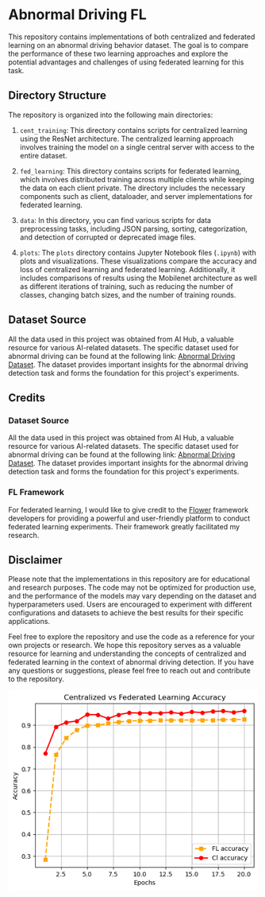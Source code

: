 # Abnormal Driving FL

This repository contains implementations of both centralized and federated learning on an abnormal driving behavior dataset. The goal is to compare the performance of these two learning approaches and explore the potential advantages and challenges of using federated learning for this task.

## Directory Structure

The repository is organized into the following main directories:

1. `cent_training`: This directory contains scripts for centralized learning using the ResNet architecture. The centralized learning approach involves training the model on a single central server with access to the entire dataset.

2. `fed_learning`: This directory contains scripts for federated learning, which involves distributed training across multiple clients while keeping the data on each client private. The directory includes the necessary components such as client, dataloader, and server implementations for federated learning.

3. `data`: In this directory, you can find various scripts for data preprocessing tasks, including JSON parsing, sorting, categorization, and detection of corrupted or deprecated image files.

4. `plots`: The `plots` directory contains Jupyter Notebook files (`.ipynb`) with plots and visualizations. These visualizations compare the accuracy and loss of centralized learning and federated learning. Additionally, it includes comparisons of results using the Mobilenet architecture as well as different iterations of training, such as reducing the number of classes, changing batch sizes, and the number of training rounds.

## Dataset Source

All the data used in this project was obtained from AI Hub, a valuable resource for various AI-related datasets. The specific dataset used for abnormal driving can be found at the following link: [Abnormal Driving Dataset](https://aihub.or.kr/aihubdata/data/view.do?currMenu=115&topMenu=100&aihubDataSe=realm&dataSetSn=651). The dataset provides important insights for the abnormal driving detection task and forms the foundation for this project's experiments.

## Credits

### Dataset Source

All the data used in this project was obtained from AI Hub, a valuable resource for various AI-related datasets. The specific dataset used for abnormal driving can be found at the following link: [Abnormal Driving Dataset](https://aihub.or.kr/aihubdata/data/view.do?currMenu=115&topMenu=100&aihubDataSe=realm&dataSetSn=651). The dataset provides important insights for the abnormal driving detection task and forms the foundation for this project's experiments.

### FL Framework
For federated learning, I would like to give credit to the [Flower](https://flower.dev/) framework developers for providing a powerful and user-friendly platform to conduct federated learning experiments. Their framework greatly facilitated my research.

## Disclaimer

Please note that the implementations in this repository are for educational and research purposes. The code may not be optimized for production use, and the performance of the models may vary depending on the dataset and hyperparameters used. Users are encouraged to experiment with different configurations and datasets to achieve the best results for their specific applications.

Feel free to explore the repository and use the code as a reference for your own projects or research. We hope this repository serves as a valuable resource for learning and understanding the concepts of centralized and federated learning in the context of abnormal driving detection. If you have any questions or suggestions, please feel free to reach out and contribute to the repository.

![Cetralized vs Federated Learning Accuracy](saved_plots/cl_vs_fl_acc.png)